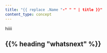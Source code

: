 ```yaml
---
title: "{{ replace .Name "-" " " | title }}"
content_type: concept
---
```

hiiii
<!-- overview -->

<!-- body -->

<!-- Optional section; add links to information related to this topic. -->

## {{% heading "whatsnext" %}}
